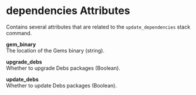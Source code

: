 # dependencies Attributes<a name="attributes-json-dependencies"></a>

Contains several attributes that are related to the `update_dependencies` stack command\.

**gem\_binary**  
The location of the Gems binary \(string\)\.

**upgrade\_debs**  
Whether to upgrade Debs packages \(Boolean\)\.

**update\_debs**  
Whether to update Debs packages \(Boolean\)\.